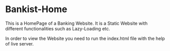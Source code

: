 # Bankist-Home
This is a HomePage of a Banking Website. It is a Static Website with different functionalities such as Lazy-Loading etc. 

In order to view the Website you need to run the index.html file with the help of live server.
